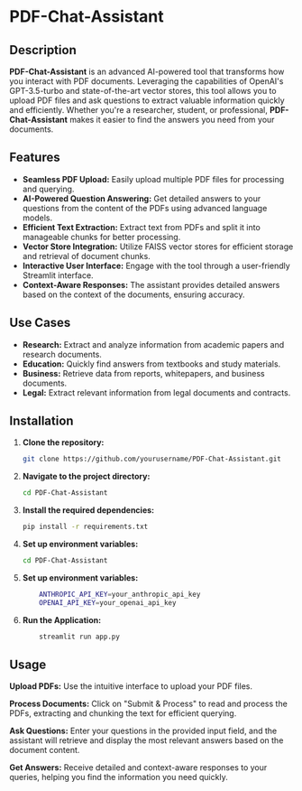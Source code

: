 # PDF-Chat-Assistant

## Description

**PDF-Chat-Assistant** is an advanced AI-powered tool that transforms how you interact with PDF documents. Leveraging the capabilities of OpenAI's GPT-3.5-turbo and state-of-the-art vector stores, this tool allows you to upload PDF files and ask questions to extract valuable information quickly and efficiently. Whether you're a researcher, student, or professional, **PDF-Chat-Assistant** makes it easier to find the answers you need from your documents.

## Features

- **Seamless PDF Upload:** Easily upload multiple PDF files for processing and querying.
- **AI-Powered Question Answering:** Get detailed answers to your questions from the content of the PDFs using advanced language models.
- **Efficient Text Extraction:** Extract text from PDFs and split it into manageable chunks for better processing.
- **Vector Store Integration:** Utilize FAISS vector stores for efficient storage and retrieval of document chunks.
- **Interactive User Interface:** Engage with the tool through a user-friendly Streamlit interface.
- **Context-Aware Responses:** The assistant provides detailed answers based on the context of the documents, ensuring accuracy.

## Use Cases

- **Research:** Extract and analyze information from academic papers and research documents.
- **Education:** Quickly find answers from textbooks and study materials.
- **Business:** Retrieve data from reports, whitepapers, and business documents.
- **Legal:** Extract relevant information from legal documents and contracts.

## Installation

1. **Clone the repository:**
   ```bash
   git clone https://github.com/yourusername/PDF-Chat-Assistant.git
    ```

2. **Navigate to the project directory:**
   ```bash
   cd PDF-Chat-Assistant
    ```

3. **Install the required dependencies:**
   ```bash
   pip install -r requirements.txt
    ```

4. **Set up environment variables:**
    ```bash
    cd PDF-Chat-Assistant
    ```
5. **Set up environment variables:**
    ```bash
        ANTHROPIC_API_KEY=your_anthropic_api_key
        OPENAI_API_KEY=your_openai_api_key
    ```
6. **Run the Application:**
    ```bash
        streamlit run app.py
    ```

## Usage
**Upload PDFs:**
Use the intuitive interface to upload your PDF files.


**Process Documents:**
Click on "Submit & Process" to read and process the PDFs, extracting and chunking the text for efficient querying.


**Ask Questions:**
Enter your questions in the provided input field, and the assistant will retrieve and display the most relevant answers based on the document content.


**Get Answers:**
Receive detailed and context-aware responses to your queries, helping you find the information you need quickly.
